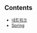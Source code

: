 ## Contents

* [네트워크](https://github.com/AnTaeho/CS-study/blob/main/network/README.md)
* [Spring](https://github.com/AnTaeho/CS-study/blob/main/spring/README.md)